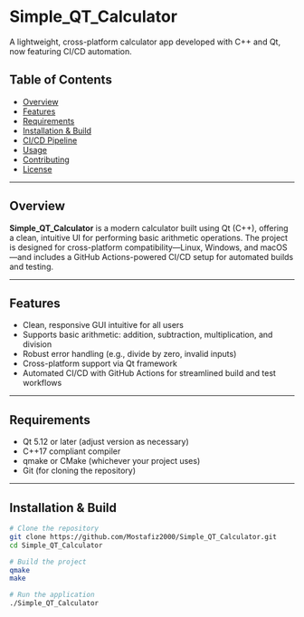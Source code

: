 # Simple_QT_Calculator

A lightweight, cross-platform calculator app developed with C++ and Qt, now featuring CI/CD automation.

## Table of Contents
- [Overview](#overview)
- [Features](#features)
- [Requirements](#requirements)
- [Installation & Build](#installation--build)
- [CI/CD Pipeline](#cicd-pipeline)
- [Usage](#usage)
- [Contributing](#contributing)
- [License](#license)

---

## Overview
**Simple_QT_Calculator** is a modern calculator built using Qt (C++), offering a clean, intuitive UI for performing basic arithmetic operations. The project is designed for cross-platform compatibility—Linux, Windows, and macOS—and includes a GitHub Actions-powered CI/CD setup for automated builds and testing.

---

## Features
-  Clean, responsive GUI intuitive for all users
-  Supports basic arithmetic: addition, subtraction, multiplication, and division
-  Robust error handling (e.g., divide by zero, invalid inputs)
-  Cross-platform support via Qt framework
-  Automated CI/CD with GitHub Actions for streamlined build and test workflows
---

## Requirements
- Qt 5.12 or later (adjust version as necessary)
- C++17 compliant compiler
- qmake or CMake (whichever your project uses)
- Git (for cloning the repository)

---

## Installation & Build

```bash
# Clone the repository
git clone https://github.com/Mostafiz2000/Simple_QT_Calculator.git
cd Simple_QT_Calculator

# Build the project
qmake
make

# Run the application
./Simple_QT_Calculator

